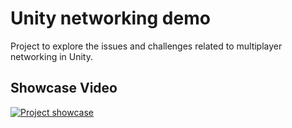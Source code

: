 # Unity networking demo

Project to explore the issues and challenges related to multiplayer networking in Unity.

## Showcase Video
[![Project showcase](https://lh6.googleusercontent.com/dQ2w6S6HcTrZ6orrE0M_pQnnHGXq_9WmqUIwEIkcIhV12C9I12K2qO4QEOou1loctZBBBS1Z-ac2Og0PCV4_=w640-h360-k-rw-pd)](https://drive.google.com/file/d/1LlB8HvE38YT99cAFC-7SEowdmsFzV_wy/view)
